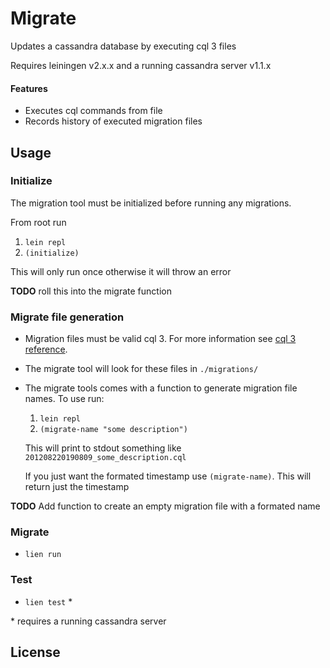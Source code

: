# Migrate

Updates a cassandra database by executing cql 3 files

Requires leiningen v2.x.x and a running cassandra server v1.1.x

#### Features

* Executes cql commands from file 
* Records history of executed migration files

## Usage

### Initialize
 The migration tool must be initialized before running any migrations.
 
 From root run 
 
 1. ``` lein repl ```
 2. ``` (initialize) ```
 
 This will only run once otherwise it will throw an error
 
 **TODO** roll this into the migrate function


### Migrate file generation


* Migration files must be valid cql 3. For more information see [cql 3 reference](http://www.datastax.com/docs/1.1/references/cql/index).

* The migrate tool will look for these files in ```./migrations/```


* The migrate tools comes with a function to generate migration file names. To use run:

	1. ```lein repl```
	2. ```(migrate-name "some description")```

	This will print to stdout something like ```201208220190809_some_description.cql```

	If you just want the formated timestamp use ```(migrate-name)```. This will return just the timestamp

**TODO** Add function to create an empty  migration file with a formated name
 
### Migrate


 * ```lien run``` 
 
 
### Test
 
 * ```lien test``` * 
 
  \* requires a running cassandra server
 
 

## License


